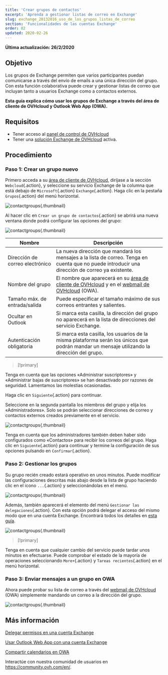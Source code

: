 ```yaml
---
title: 'Crear grupos de contactos'
excerpt: 'Aprenda a gestionar listas de correo en Exchange'
slug: exchange_20132016_uso_de_los_grupos_listas_de_correo
section: 'Funcionalidades de las cuentas Exchange'
order: 02
updated: 2020-02-26
---
```


**Última actualización: 26/2/2020**

## Objetivo

Los grupos de Exchange permiten que varios participantes puedan comunicarse a través del envío de emails a una única dirección del grupo. Con esta función colaborativa puede crear y gestionar listas de correo que incluyan tanto a usuarios Exchange como a contactos externos.

**Esta guía explica cómo usar los grupos de Exchange a través del área de cliente de OVHcloud y Outlook Web App (OWA).**


## Requisitos

- Tener acceso al [panel de control de OVHcloud](https://ca.ovh.com/auth/?action=gotomanager&from=https://www.ovh.com/world/&ovhSubsidiary=ws)
- Tener una [solución Exchange de OVHcloud](https://www.ovhcloud.com/es/emails/hosted-exchange/) activa.


## Procedimiento

### Paso 1: Crear un grupo nuevo

Primero acceda a su [área de cliente de OVHcloud](https://ca.ovh.com/auth/?action=gotomanager&from=https://www.ovh.com/world/&ovhSubsidiary=ws), diríjase a la sección `Webcloud`{.action}, y seleccione su servicio Exchange de la columna que está debajo de `Microsoft`{.action} `Exchange`{.action}. Haga clic en la pestaña `Grupos`{.action} del menú horizontal.

![contactgroups](images/exchange-groups-step1.png){.thumbnail}

Al hacer clic en `Crear un grupo de contactos`{.action} se abrirá una nueva ventana donde podrá configurar las opciones del grupo:

![contactgroups](images/exchange-groups-step2.png){.thumbnail}

|Nombre|Descripción|
|---|---|
|Dirección de correo electrónico|La nueva dirección que mandará los mensajes a la lista de correo. Tenga en cuenta que no puede introducir una dirección de correo ya existente.|
|Nombre del grupo|El nombre que aparecerá en su [área de cliente de OVHcloud](https://ca.ovh.com/auth/?action=gotomanager&from=https://www.ovh.com/world/&ovhSubsidiary=ws) y en el [webmail de OVHcloud](https://www.ovh.com/world/mail/) (OWA).|
|Tamaño máx. de entrada/salida|Puede especificar el tamaño máximo de sus correos entrantes y salientes.|
|Ocultar en Outlook|Si marca esta casilla, la dirección del grupo no aparecerá en la lista de direcciones del servicio Exchange.|
|Autenticación obligatoria|Si marca esta casilla, los usuarios de la misma plataforma serán los únicos que podrán mandar un mensaje utilizando la dirección del grupo.|

> [!primary]
>
Tenga en cuenta que las opciones «Administrar suscriptores» y «Administrar bajas de suscriptores» se han desactivado por razones de seguridad. Lamentamos las molestias ocasionadas.
>

Haga clic en `Siguiente`{.action} para continuar.

Seleccione en la segunda pantalla los miembros del grupo y elija los «Administradores». Solo se podrán seleccionar direcciones de correo y contactos externos creados previamente en el servicio.

![contactgroups](images/exchange-groups-step3.png){.thumbnail}

Tenga en cuenta que los administradores también deben haber sido configurados como «Contactos» para recibir los correos del grupo.
Haga clic en `Siguiente`{.action} para continuar y termine la configuración de sus opciones pulsando en `Confirmar`{.action}.


### Paso 2: Gestionar los grupos

Su grupo recién creado estará operativo en unos minutos. Puede modificar las configuraciones descritas más abajo desde la lista de grupo haciendo clic en el icono `...`{.action} y seleccionándolas en el menú.

![contactgroups](images/exchange-groups-step4.png){.thumbnail}

Además, también aparecerá el elemento del menú `Gestionar las delegaciones`{.action}. Con esta opción podrá delegar el acceso del mismo modo que en una cuenta Exchange. Encontrará todos los detalles en [esta guía](../exchange_2013_dar_permisos_full_access_a_una_cuenta/).

![contactgroups](images/exchange-groups-step5.png){.thumbnail}

> [!primary]
>
Tenga en cuenta que cualquier cambio del servicio puede tardar unos minutos en efectuarse. Puede comprobar el estado de la mayoría de operaciones seleccionando `More+`{.action} y `Tareas recientes`{.action} en el menú horizontal.
>


### Paso 3: Enviar mensajes a un grupo en OWA

Ahora puede probar su lista de correo a través del [webmail de OVHcloud](https://www.ovh.com/world/mail/) (OWA) simplemente mandando un correo a la dirección del grupo.

![contactgroups](images/exchange-groups-step6.png){.thumbnail}


## Más información

[Delegar permisos en una cuenta Exchange](../exchange_2013_dar_permisos_full_access_a_una_cuenta/)

[Usar Outlook Web App con una cuenta Exchange](../exchange_2016_guia_de_uso_de_outlook_web_app/)

[Compartir calendarios en OWA](../exchange_2016_compartir_un_calendario_con_el_webmail_owa/)

Interactúe con nuestra comunidad de usuarios en <https://community.ovh.com/en/>.
